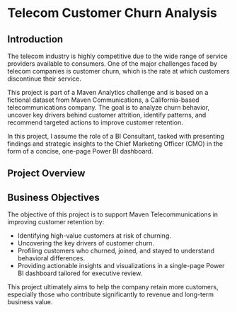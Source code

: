 # Telecom Customer Churn Analysis

## Introduction

The telecom industry is highly competitive due to the wide range of service providers available to consumers. One of the major challenges faced by telecom companies is customer churn, which is the rate at which customers discontinue their service.

This project is part of a Maven Analytics challenge and is based on a fictional dataset from Maven Communications, a California-based telecommunications company. The goal is to analyze churn behavior, uncover key drivers behind customer attrition, identify patterns, and recommend targeted actions to improve customer retention.

In this project, I assume the role of a BI Consultant, tasked with presenting findings and strategic insights to the Chief Marketing Officer (CMO) in the form of a concise, one-page Power BI dashboard.

## Project Overview




## Business Objectives

The objective of this project is to support Maven Telecommunications in improving customer retention by:

- Identifying high-value customers at risk of churning.
- Uncovering the key drivers of customer churn.
- Profiling customers who churned, joined, and stayed to understand behavioral differences.
- Providing actionable insights and visualizations in a single-page Power BI dashboard tailored for executive review.

This project ultimately aims to help the company retain more customers, especially those who contribute significantly to revenue and long-term business value.
